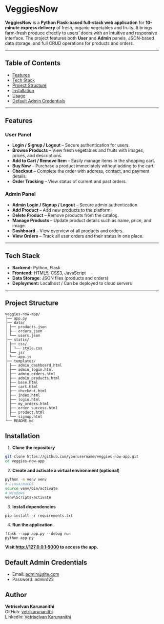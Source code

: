 # VeggiesNow

**VeggiesNow** is a **Python Flask-based full-stack web application** for **10-minute express delivery** of fresh, organic vegetables and fruits. It brings farm-fresh produce directly to users’ doors with an intuitive and responsive interface. The project features both **User** and **Admin** panels, JSON-based data storage, and full CRUD operations for products and orders.

---

## Table of Contents
- [Features](#features)
- [Tech Stack](#tech-stack)
- [Project Structure](#project-structure)
- [Installation](#installation)
- [Usage](#usage)
- [Default Admin Credentials](#default-admin-credentials)

---

## Features

### User Panel
- **Login / Signup / Logout** – Secure authentication for users.  
- **Browse Products** – View fresh vegetables and fruits with images, prices, and descriptions.  
- **Add to Cart / Remove Item** – Easily manage items in the shopping cart.  
- **Buy Now** – Purchase a product immediately without adding to the cart.  
- **Checkout** – Complete the order with address, contact, and payment details.  
- **Order Tracking** – View status of current and past orders.

### Admin Panel
- **Admin Login / Signup / Logout** – Secure admin authentication.  
- **Add Product** – Add new products to the platform.  
- **Delete Product** – Remove products from the catalog.  
- **Manage Products** – Update product details such as name, price, and image.  
- **Dashboard** – View overview of all products and orders.  
- **View Orders** – Track all user orders and their status in one place.

---

## Tech Stack
- **Backend:** Python, Flask  
- **Frontend:** HTML5, CSS3, JavaScript  
- **Data Storage:** JSON files (products and orders)  
- **Deployment:** Localhost / Can be deployed to cloud servers  

---

## Project Structure
```
veggies-now-app/
│── app.py
│── data/
│ ├── products.json
│ ├── orders.json
│ └── users.json
│── static/
│ ├── css/
│ │ └── style.css
│ └── js/
│ └── app.js
│── templates/
│ ├── admin_dashboard.html
│ ├── admin_login.html
│ ├── admin_orders.html
│ ├── admin_products.html
│ ├── base.html
│ ├── cart.html
│ ├── checkout.html
│ ├── index.html
│ ├── login.html
│ ├── my_orders.html
│ ├── order_success.html
│ ├── product.html
│ └── signup.html
└── README.md
```

## Installation

1. **Clone the repository**
```bash
git clone https://github.com/yourusername/veggies-now-app.git
cd veggies-now-app
```
2. **Create and activate a virtual environment (optional)**
```bash
python -m venv venv
# Linux/macOS
source venv/bin/activate
# Windows
venv\Scripts\activate
```
3. **Install dependencies**
```
pip install -r requirements.txt
```
4. **Run the application**
```
flask --app app.py --debug run
python app.py
```
**Visit http://127.0.0.1:5000 to access the app.**

## Default Admin Credentials
- Email: admin@site.com
- Password: admin123

## Author
**Vetriselvan Karunanithi**  
GitHub: [vetrikarunanithi](https://github.com/vetrikarunanithi)  
LinkedIn: [Vetriselvan Karunanithi](https://www.linkedin.com/in/vetriselvank)
